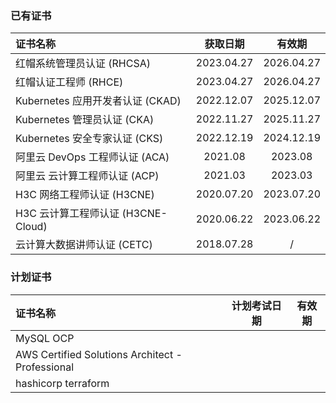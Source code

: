 ### 已有证书

| 证书名称                           |  获取日期  |   有效期   |
| :--------------------------------- | :--------: | :--------: |
| 红帽系统管理员认证 (RHCSA)         | 2023.04.27 | 2026.04.27 |
| 红帽认证工程师 (RHCE)              | 2023.04.27 | 2026.04.27 |
| Kubernetes 应用开发者认证 (CKAD)   | 2022.12.07 | 2025.12.07 |
| Kubernetes 管理员认证 (CKA)        | 2022.11.27 | 2025.11.27 |
| Kubernetes 安全专家认证 (CKS)      | 2022.12.19 | 2024.12.19 |
| 阿里云 DevOps 工程师认证 (ACA)     |  2021.08   |  2023.08   |
| 阿里云 云计算工程师认证 (ACP)      |  2021.03   |  2023.03   |
| H3C 网络工程师认证 (H3CNE)         | 2020.07.20 | 2023.07.20 |
| H3C 云计算工程师认证 (H3CNE-Cloud) | 2020.06.22 | 2023.06.22 |
| 云计算大数据讲师认证 (CETC)        | 2018.07.28 |     /      |

### 计划证书

| 证书名称                                         | 计划考试日期 | 有效期 |
| :----------------------------------------------- | :----------: | :----: |
| MySQL OCP                                        |              |        |
| AWS Certified Solutions Architect - Professional |              |        |
| hashicorp terraform                              |              |        |

